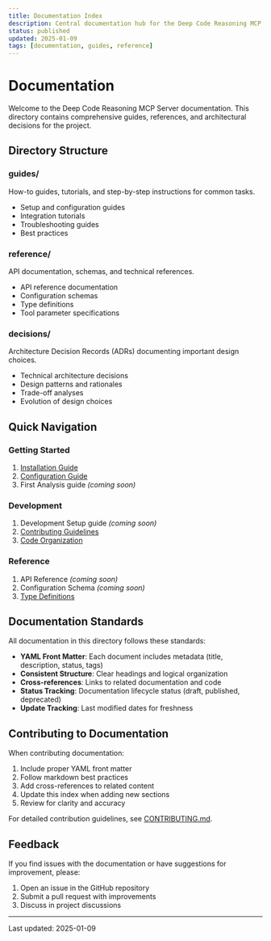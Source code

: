 ```yaml
---
title: Documentation Index
description: Central documentation hub for the Deep Code Reasoning MCP Server
status: published
updated: 2025-01-09
tags: [documentation, guides, reference]
---
```


# Documentation

Welcome to the Deep Code Reasoning MCP Server documentation. This directory contains comprehensive guides, references, and architectural decisions for the project.

## Directory Structure

### guides/

How-to guides, tutorials, and step-by-step instructions for common tasks.

- Setup and configuration guides
- Integration tutorials  
- Troubleshooting guides
- Best practices

### reference/

API documentation, schemas, and technical references.

- API reference documentation
- Configuration schemas
- Type definitions
- Tool parameter specifications

### decisions/

Architecture Decision Records (ADRs) documenting important design choices.

- Technical architecture decisions
- Design patterns and rationales
- Trade-off analyses
- Evolution of design choices

## Quick Navigation

### Getting Started

1. [Installation Guide](../README.md#installation)
2. [Configuration Guide](../README.md#configuration)
3. First Analysis guide *(coming soon)*

### Development

1. Development Setup guide *(coming soon)*
2. [Contributing Guidelines](../CONTRIBUTING.md)
3. [Code Organization](../src/README.md)

### Reference

1. API Reference *(coming soon)*
2. Configuration Schema *(coming soon)*
3. [Type Definitions](../src/models/types.ts)

## Documentation Standards

All documentation in this directory follows these standards:

- **YAML Front Matter**: Each document includes metadata (title, description, status, tags)
- **Consistent Structure**: Clear headings and logical organization
- **Cross-references**: Links to related documentation and code
- **Status Tracking**: Documentation lifecycle status (draft, published, deprecated)
- **Update Tracking**: Last modified dates for freshness

## Contributing to Documentation

When contributing documentation:

1. Include proper YAML front matter
2. Follow markdown best practices
3. Add cross-references to related content
4. Update this index when adding new sections
5. Review for clarity and accuracy

For detailed contribution guidelines, see [CONTRIBUTING.md](../CONTRIBUTING.md).

## Feedback

If you find issues with the documentation or have suggestions for improvement, please:

1. Open an issue in the GitHub repository
2. Submit a pull request with improvements
3. Discuss in project discussions

---

Last updated: 2025-01-09
